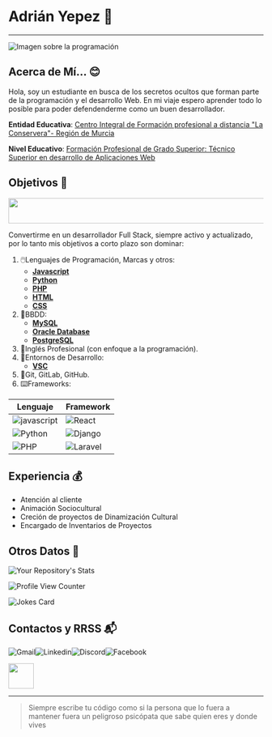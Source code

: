 # Adrián Yepez 🐣

---

![Imagen sobre la programación](https://www.fundaciontelefonica.com/wp-content/uploads/2022/09/portada-dia-programador-2560x950-1.jpg)

## Acerca de Mí... 😊
Hola, soy un estudiante en busca de los secretos ocultos que forman parte de la programación y el desarrollo Web. En mi viaje espero aprender todo lo posible para poder defendenderme como un buen desarrollador.

**Entidad Educativa**: [Centro Integral de Formación profesional a distancia "La Conservera"- Región de Murcia](https://sites.google.com/view/fplaconservera)

**Nivel Educativo**: [Formación Profesional de Grado Superior: Técnico Superior en desarrollo de Aplicaciones Web](https://www.todofp.es/que-estudiar/familias-profesionales/informatica-comunicaciones/des-aplicaciones-web.html)

## Objetivos 💪

<img src="https://i.gifer.com/Oquk.gif" width="900" Height="50"/>

Convertirme en un desarrollador Full Stack, siempre activo y actualizado, por lo tanto mis objetivos a corto plazo son dominar:
1. 🖱️Lenguajes de Programación, Marcas y otros:
    * [**Javascript**](https://developer.mozilla.org/es/docs/Web/JavaScript)
    * [**Python**](https://www.python.org/)
    * [**PHP**](https://www.php.net/manual/es/intro-whatis.php)
    * [**HTML**](https://developer.mozilla.org/es/docs/Web/HTML)
    * [**CSS**](https://developer.mozilla.org/es/docs/Web/CSS)
2. 📱BBDD:
    * [**MySQL**](https://www.mysql.com/)
    * [**Oracle Database**](https://www.oracle.com/es/database/)
    * [**PostgreSQL**](https://www.postgresql.org/)
3. 🔭Inglés Profesional (con enfoque a la programación).
4. 🧩Entornos de Desarrollo:
    * [**VSC**](https://code.visualstudio.com/)
5. 🚀Git, GitLab, GitHub.
6. ⌨️Frameworks:

| Lenguaje | Framework |
|--------- | ---------|
| ![javascript](https://img.shields.io/badge/JavaScript-323330?style=for-the-badge&logo=javascript&logoColor=F7DF1E) | ![React](https://img.shields.io/badge/React-20232A?style=for-the-badge&logo=react&logoColor=61DAFB) |
| ![Python](https://img.shields.io/badge/Python-3776AB?style=for-the-badge&logo=python&logoColor=white) | ![Django](https://img.shields.io/badge/Django-092E20?style=for-the-badge&logo=django&logoColor=white)
| ![PHP](https://img.shields.io/badge/PHP-777BB4?style=for-the-badge&logo=php&logoColor=white) | ![Laravel](https://img.shields.io/badge/Laravel-FF2D20?style=for-the-badge&logo=laravel&logoColor=white) |

## Experiencia 💰

* Atención al cliente
* Animación Sociocultural
* Creción de proyectos de Dinamización Cultural
* Encargado de Inventarios de Proyectos

## Otros Datos 📓

![Your Repository's Stats](https://github-readme-stats.vercel.app/api?username=AluMurciaeduca02&show_icons=true)

![Profile View Counter](https://komarev.com/ghpvc/?username=AluMurciaeduca02)

![Jokes Card](https://readme-jokes.vercel.app/api)

## Contactos y RRSS 📬
![Gmail](https://img.shields.io/badge/Gmail-D14836?style=for-the-badge&logo=gmail&logoColor=white)![Linkedin](https://img.shields.io/badge/LinkedIn-0077B5?style=for-the-badge&logo=linkedin&logoColor=white)![Discord](https://img.shields.io/badge/Discord-7289DA?style=for-the-badge&logo=discord&logoColor=white)![Facebook](https://img.shields.io/badge/Facebook-1877F2?style=for-the-badge&logo=facebook&logoColor=white)

<img src="https://i.gifer.com/6fr.gif" width="50" Height="50"/>

----

> Siempre escribe tu código como si la persona que lo fuera a mantener fuera un peligroso psicópata que sabe quien eres y donde vives
